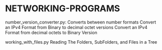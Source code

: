# NETWORKING-PROGRAMS

number_version_converter.py: 
  Converts between number formats
  Convert an IPv4 Format from Binary to decimal  octet versions
  Convert an IPv4 Format from decimal octets to Binary Version
  
  working_with_files.py
    Reading The Folders, SubFolders, and Files in a Tree
